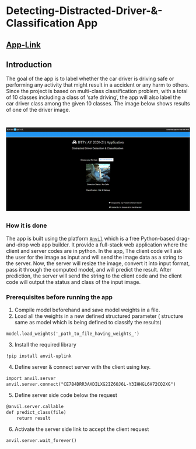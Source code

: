 # Detecting-Distracted-Driver-&-Classification App

## [App-Link](https://Y3IHHGL6H72CQ2XG.anvil.app/WVESFDGA3J3OVVBZ55A4IH3L)

## Introduction
The goal of the app is to label whether the car driver is driving safe or performing any activity that might result in a accident or any harm to others. Since the project is based on multi-class classification problem, with a total of 10 classes including a class of ‘safe driving’, the app will also label the car driver class among the given 10 classes. 
The image below shows results of one of the driver image.
# ![Classes](Distracted_Driver_Detection_&_Classification/Model_Codes/Images/anvil_output.gif)


### How it is done 
The app is built using the platform [`Anvil`](https://anvil.works/build) which is a free Python-based drag-and-drop web app builder. It provide a full-stack web application where the client and server codes are in python. In the app, The client code will ask the user for the image as input and will send the image data as a string to the server. Now, the server will resize the image, convert it into input format, pass it through the computed model, and will predict the result. After prediction, the server will send the string to the client code and the client code will output the status and class of the input image. 

### Prerequisites before running the app
1. Compile model beforehand and save model weights in a file.
2. Load all the weights in a new defined structured parameter ( structure same as model which is being defined to classify the results)
```
model.load_weights('_path_to_file_having_weights_')
```
3. Install the required library
```
!pip install anvil-uplink
```
4. Define server & connect server with the client using key.
```
import anvil.server
anvil.server.connect("CE7B4DRR3AXDILXG2IZ6OJ6L-Y3IHHGL6H72CQ2XG")
```
5.  Define server side code below the request
```
@anvil.server.callable
def predict_class(file)
    return result
```
6. Activate the server side link to accept the client request
```
anvil.server.wait_forever()
```